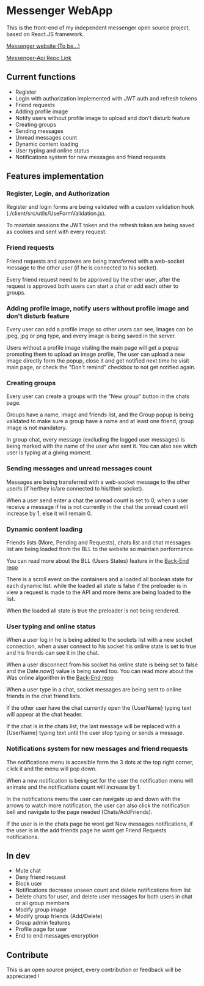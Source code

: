 # Messenger WebApp

This is the front-end of my independent messenger open source project, based on React.JS framework.

[Messenger website (To be...)](https://ymwebapp.com)

[Messenger-Api Repo Link](https://github.com/yaniv10501/messenger-api)

## Current functions

* Register
* Login with authorization implemented with JWT auth and refresh tokens
* Friend requests
* Adding profile image
* Notify users without profile image to upload and don't disturb feature
* Creating groups
* Sending messages
* Unread messages count
* Dynamic content loading
* User typing and online status
* Notifications system for new messages and friend requests

## Features implementation

### Register, Login, and Authorization

Register and login forms are being validated with a custom validation hook (./client/src/utils/UseFormValidation.js).

To maintain sessions the JWT token and the refresh token are being saved as cookies and sent with every request.

### Friend requests

Friend requests and approves are being transferred with a web-socket message to the other user (if he is connected to his socket).

Every friend request need to be approved by the other user, after the request is approved both users can start a chat or add each other to groups.

### Adding profile image, notify users without profile image and don't disturb feature

Every user can add a profile image so other users can see, Images can be jpeg, jpg or png type, and every image is being saved in the server.

Users without a profile image visiting the main page will get a popup promoting them to upload an image profile, The user can upload a new image directly form the popup, close it and get notified next time he visit main page, or check the "Don't remind" checkbox to not get notified again.

### Creating groups

Every user can create a groups with the "New group" button in the chats page.

Groups have a name, image and friends list, and the Group popup is being validated to make sure a group have a name and at least one friend, group image is not mandatory.

In group chat, every message (excluding the logged user messages) is being marked with the name of the user who sent it.
You can also see witch user is typing at a giving moment.

### Sending messages and unread messages count

Messages are being transferred with a web-socket message to the other user/s (if he/they is/are connected to his/their socket).

When a user send enter a chat the unread count is set to 0, when a user receive a message if he is not currently in the chat the unread count will increase by 1, else it will remain 0.

### Dynamic content loading

Friends lists (More, Pending and Requests), chats list and chat messages list are being loaded from the BLL to the website so maintain performance.

You can read more about the BLL (Users States) feature in the [Back-End repo](https://github.com/yaniv10501/messenger-api)

There is a scroll event on the containers and a loaded all boolean state for each dynamic list.
while the loaded all state is false if the preloader is in view a request is made to the API and more items are being loaded to the list.

When the loaded all state is true the preloader is not being rendered.

### User typing and online status

When a user log in he is being added to the sockets list with a new socket connection, when a user connect to his socket his online state is set to true and his friends can see it in the chat.

When a user disconnect from his socket his online state is being set to false and the Date.now() value is being saved too.
You can read more about the Was online algorithm in the [Back-End repo](https://github.com/yaniv10501/messenger-api)

When a user type in a chat, socket messages are being sent to online friends in the chat friend lists.

If the other user have the chat currently open the {UserName} typing text will appear at the chat header.

If the chat is in the chats list, the last message will be replaced with a {UserName} typing text until the user stop typing or sends a message.

### Notifications system for new messages and friend requests

The notifications menu is accesible form the 3 dots at the top right corner, click it and the menu will pop down.

When a new notification is being set for the user the notification menu will animate and the notifications count will increase by 1.

In the notifications menu the user can navigate up and down with the arrows to watch more notification, the user can also click the notification bell and navigate to the page needed (Chats/AddFriends).

If the user is in the chats page he wont get New messages notifications, if the user is in the add friends page he wont get Friend Requests notifications.

## In dev

* Mute chat
* Deny friend request
* Block user
* Notifications decrease unseen count and delete notifications from list
* Delete chats for user, and delete user messages for both users in chat or all group members
* Modify group image
* Modify group friends (Add/Delete)
* Group admin features
* Profile page for user
* End to end messages encryption

## Contribute

This is an open source project, every contribution or feedback will be appreciated !
